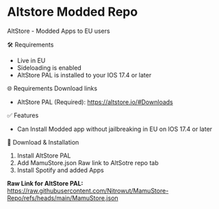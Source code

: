 # Altstore Modded Repo
AltStore - Modded Apps to EU users

🛠 Requirements
- Live in EU
- Sideloading is enabled
- AltStore PAL is installed to your IOS 17.4 or later

🌐 Requirements Download links
- AltStore PAL (Required): https://altstore.io/#Downloads

✅ Features
- Can Install Modded app without jailbreaking in EU on IOS 17.4 or later

🔧 Download & Installation
1. Install AltStore PAL
2. Add MamuStore.json Raw link to AltSotre repo tab
3. Install Spotify and added Apps


**Raw Link for AltStore PAL:**
https://raw.githubusercontent.com/Nitrowut/MamuStore-Repo/refs/heads/main/MamuStore.json
